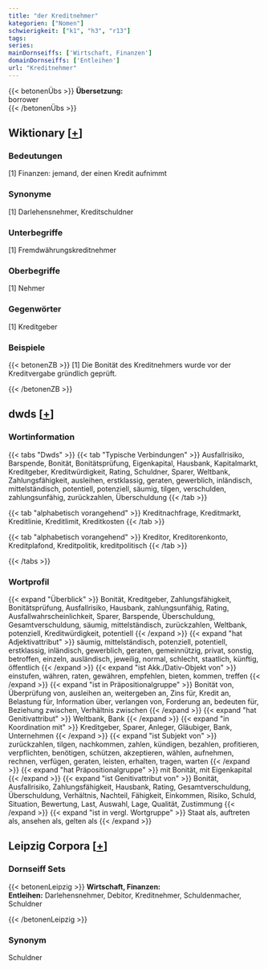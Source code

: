 ```yaml
---
title: "der Kreditnehmer"
kategorien: ["Nomen"]
schwierigkeit: ["k1", "h3", "r13"]
tags:
series:
mainDornseiffs: ['Wirtschaft, Finanzen']
domainDornseiffs: ['Entleihen']
url: "Kreditnehmer"
---
```


{{< betonenÜbs >}}
**Übersetzung:**  
borrower  
{{< /betonenÜbs >}}

## Wiktionary [[+](https://de.wiktionary.org/wiki/Kreditnehmer)]

### Bedeutungen
[1] Finanzen: jemand, der einen Kredit aufnimmt  

### Synonyme
[1] Darlehensnehmer, Kreditschuldner  

### Unterbegriffe
[1] Fremdwährungskreditnehmer  

### Oberbegriffe
[1] Nehmer  

### Gegenwörter
[1] Kreditgeber  

### Beispiele
{{< betonenZB >}}
[1] Die Bonität des Kreditnehmers wurde vor der Kreditvergabe gründlich geprüft.  

{{< /betonenZB >}}


## dwds [[+](https://www.dwds.de/wb/Kreditnehmer)]

### Wortinformation
{{< tabs "Dwds" >}}
{{< tab "Typische Verbindungen" >}}
Ausfallrisiko, Barspende, Bonität, Bonitätsprüfung, Eigenkapital, Hausbank, Kapitalmarkt, Kreditgeber, Kreditwürdigkeit, Rating, Schuldner, Sparer, Weltbank, Zahlungsfähigkeit, ausleihen, erstklassig, geraten, gewerblich, inländisch, mittelständisch, potentiell, potenziell, säumig, tilgen, verschulden, zahlungsunfähig, zurückzahlen, Überschuldung
{{< /tab >}}

{{< tab "alphabetisch vorangehend" >}}
Kreditnachfrage, Kreditmarkt, Kreditlinie, Kreditlimit, Kreditkosten
{{< /tab >}}

{{< tab "alphabetisch vorangehend" >}}
Kreditor, Kreditorenkonto, Kreditplafond, Kreditpolitik, kreditpolitisch
{{< /tab >}}

{{< /tabs >}}

### Wortprofil
{{< expand "Überblick" >}} Bonität, Kreditgeber, Zahlungsfähigkeit, Bonitätsprüfung, Ausfallrisiko, Hausbank, zahlungsunfähig, Rating, Ausfallwahrscheinlichkeit, Sparer, Barspende, Überschuldung, Gesamtverschuldung, säumig, mittelständisch, zurückzahlen, Weltbank, potenziell, Kreditwürdigkeit, potentiell {{< /expand >}}
{{< expand "hat Adjektivattribut" >}} säumig, mittelständisch, potenziell, potentiell, erstklassig, inländisch, gewerblich, geraten, gemeinnützig, privat, sonstig, betroffen, einzeln, ausländisch, jeweilig, normal, schlecht, staatlich, künftig, öffentlich {{< /expand >}}
{{< expand "ist Akk./Dativ-Objekt von" >}} einstufen, währen, raten, gewähren, empfehlen, bieten, kommen, treffen {{< /expand >}}
{{< expand "ist in Präpositionalgruppe" >}} Bonität von, Überprüfung von, ausleihen an, weitergeben an, Zins für, Kredit an, Belastung für, Information über, verlangen von, Forderung an, bedeuten für, Beziehung zwischen, Verhältnis zwischen {{< /expand >}}
{{< expand "hat Genitivattribut" >}} Weltbank, Bank {{< /expand >}}
{{< expand "in Koordination mit" >}} Kreditgeber, Sparer, Anleger, Gläubiger, Bank, Unternehmen {{< /expand >}}
{{< expand "ist Subjekt von" >}} zurückzahlen, tilgen, nachkommen, zahlen, kündigen, bezahlen, profitieren, verpflichten, benötigen, schützen, akzeptieren, wählen, aufnehmen, rechnen, verfügen, geraten, leisten, erhalten, tragen, warten {{< /expand >}}
{{< expand "hat Präpositionalgruppe" >}} mit Bonität, mit Eigenkapital {{< /expand >}}
{{< expand "ist Genitivattribut von" >}} Bonität, Ausfallrisiko, Zahlungsfähigkeit, Hausbank, Rating, Gesamtverschuldung, Überschuldung, Verhältnis, Nachteil, Fähigkeit, Einkommen, Risiko, Schuld, Situation, Bewertung, Last, Auswahl, Lage, Qualität, Zustimmung {{< /expand >}}
{{< expand "ist in vergl. Wortgruppe" >}} Staat als, auftreten als, ansehen als, gelten als {{< /expand >}}

## Leipzig Corpora [[+](https://corpora.uni-leipzig.de/en/res?word=Kreditnehmer&corpusId=deu_newscrawl-public_2018)]

### Dornseiff Sets
{{< betonenLeipzig >}}
**Wirtschaft, Finanzen:**  
**Entleihen:** Darlehensnehmer, Debitor, Kreditnehmer, Schuldenmacher, Schuldner  

{{< /betonenLeipzig >}}

### Synonym
Schuldner

